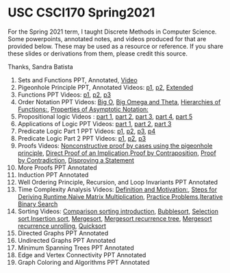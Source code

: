 # USC CSCI170 Spring2021

For the Spring 2021 term, I taught Discrete Methods in Computer Science. Some powerpoints, annotated notes, and videos produced for that are provided below. These may be used as a resource or reference. If you share these slides or derivations from them, please credit this source.

Thanks, Sandra Batista

1. Sets and Functions PPT, Annotated, [Video](https://youtu.be/0edKTYqt0ck)
2. Pigeonhole Principle PPT, Annotated  Videos: [p1](https://youtu.be/qPAN-CDGM64), [p2](https://youtu.be/lRvYpKoeUvQ), [Extended](https://youtu.be/Mkp0d8Xve6k) 
3. Functions PPT Videos: [p1](https://youtu.be/KtZMVIlReC), [p2](https://youtu.be/JKslzT8KRGA), [p3](https://youtu.be/pllCIjewRko)
4. Order Notation PPT Videos: [Big O](https://youtu.be/ULZuyv_NO2g), [Big Omega and Theta](https://youtu.be/l-X2EMvTLDY), [Hierarchies of Functions:](https://youtu.be/691PNdtZ-fE), [Properties of Asymptotic Notation:](https://youtu.be/dk6MZ_wa_pY)
5. Propositional logic Videos : [part 1](https://www.dropbox.com/s/odxadq6u6tspeu8/Propositional_logic_1.MP4?dl=0), [part 2](https://www.dropbox.com/s/8wtktz7xtbafc6i/Propositional_logic_2.MP4?dl=0), [part 3](https://www.dropbox.com/s/24jnru1yq6dc6rb/Propositional_logic_3.mp4?dl=0), [part 4](https://www.dropbox.com/s/b5chwrbixz317pa/Propositional_logic_4.MP4?dl=0), [part 5](https://www.dropbox.com/s/szs12is3vgkrj0i/Propositional_logic_5.MP4?dl=0)
6. Applications of Logic PPT  Videos: [part 1](https://youtu.be/d4xi5ZPDmTc), [part 2](https://youtu.be/coBn48Jfrek), [part 3](https://youtu.be/NhqK23GvHvY)
7. Predicate Logic Part 1 PPT Videos:  [p1](https://youtu.be/oIrzScPE_20), [p2](https://youtu.be/nHDrd-S4HU4), [p3](https://youtu.be/RxZl5Ve-6is), [p4](https://youtu.be/3KwEelaeHoo)
8. Predicate Logic Part 2 PPT Videos: [p1](https://youtu.be/6o19Oo9CX30), [p2](https://youtu.be/ou1Jj8t2R0Q), [p3](https://youtu.be/xWohjOGvrZw)
9. Proofs Videos: [Nonconstructive proof by cases using the pigeonhole principle](https://youtu.be/wPcnDPcI6kE), [Direct Proof of an Implication](https://youtu.be/AIz4I0jMhQA),[Proof by Contraposition](https://youtu.be/4Dxsyu0YaLs), [Proof by Contradiction](https://youtu.be/Qy08PAQvFn8), [Disproving a Statement](https://youtu.be/nfhEER17C1M)
10. More Proofs PPT Annotated
11. Induction PPT Annotated
12. Well Ordering Principle, Recursion, and Loop Invariants PPT Annotated
13. Time Complexity Analysis Videos: [Definition and Motivation:](https://youtu.be/GFA8SwOEKgk), [Steps for Deriving Runtime](https://youtu.be/HPQH7W6P3I8),[Naive Matrix Multiplication](https://youtu.be/bxaWAje_g74), [Practice Problems](https://youtu.be/933LdNF4SVk),[Iterative Binary Search](https://youtu.be/6Q4wDZ3kCOQ)
14. Sorting Videos: [Comparison sorting introduction](https://youtu.be/nPnWLFcEpgo), [Bubblesort](https://youtu.be/TTDehPcJoSg), [Selection sort](https://youtu.be/1UodhiYcTlU),[Insertion sort](https://youtu.be/FTFK_dr90Vc), [Mergesort](https://youtu.be/i2jTYQsu6dY), [Mergesort recurrence tree](https://youtu.be/p7jPzAU1keE), [Mergesort recurrence unrolling](https://youtu.be/h-h7j_gMaFY), [Quicksort](https://youtu.be/4ax9O_oihpE)
15. Directed Graphs PPT Annotated
16. Undirected Graphs PPT Annotated
17. Minimum Spanning Trees PPT Annotated
18. Edge and Vertex Connectivity PPT Annotated
19. Graph Coloring and Algorithms PPT Annotated
